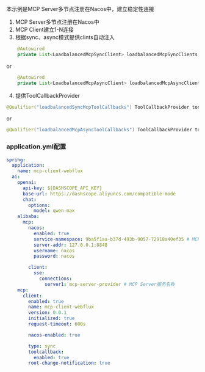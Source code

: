 本示例是MCP Server多节点注册在Nacos中，建立稳定性连接

1. MCP Server多节点注册在Nacos中
2. MCP Client建立1-N连接
3. 根据sync、async模式提供clints自动注入
```java
    @Autowired
    private List<LoadbalancedMcpSyncClient> loadbalancedMcpSyncClients;
```
or
```java
    @Autowired
    private List<LoadbalancedMcpAsyncClient> loadbalancedMcpAsyncClients;
```
4. 提供ToolCallbackProvider
```java
@Qualifier("loadbalancedSyncMcpToolCallbacks") ToolCallbackProvider tools
```
or
```java
@Qualifier("loadbalancedMcpAsyncToolCallbacks") ToolCallbackProvider tools

```



### application.yml配置
```yaml
spring:
  application:
    name: mcp-client-webflux
  ai:
    openai:
      api-key: ${DASHSCOPE_API_KEY}
      base-url: https://dashscope.aliyuncs.com/compatible-mode
      chat:
        options:
          model: qwen-max
    alibaba:
      mcp:
        nacos:
          enabled: true
          service-namespace: 9ba5f1aa-b37d-493b-9057-72918a40ef35 # MCP服务所在的命名空间Id
          server-addr: 127.0.0.1:8848
          username: nacos
          password: nacos

        client:
          sse:
            connections:
              server1: mcp-server-provider # MCP Server服务名称
    mcp:
      client:
        enabled: true
        name: mcp-client-webflux
        version: 0.0.1
        initialized: true
        request-timeout: 600s

        nacos-enabled: true

        type: sync
        toolcallback:
          enabled: true
        root-change-notification: true

```